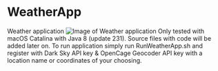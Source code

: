 # WeatherApp
Weather application
![Image of Weather application](https://raw.githubusercontent.com/apokhva/WeatherApp/master/Screen%20Shot%202020-02-25%20at%202.03.38%20PM.png)
Only tested with macOS Catalina with Java 8 (update 231). Source files with code will be added later on. To run application simply run RunWeatherApp.sh and register with Dark Sky API key & OpenCage Geocoder API key with a location name or coordinates of your choosing.
